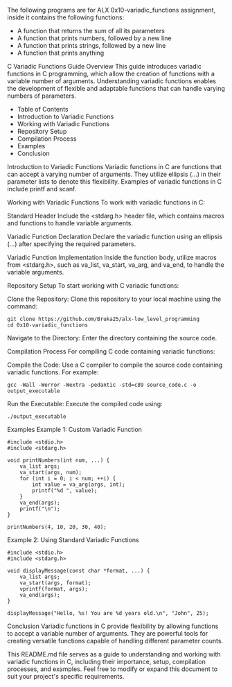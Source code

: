 The following programs are for ALX 0x10-variadic_functions assignment, inside it contains the following functions:

* A function that returns the sum of all its parameters
* A function that prints numbers, followed by a new line
* A function that prints strings, followed by a new line
* A function that prints anything

C Variadic Functions Guide
Overview
This guide introduces variadic functions in C programming, which allow the creation of functions with a variable number of arguments. Understanding variadic functions enables the development of flexible and adaptable functions that can handle varying numbers of parameters.

* Table of Contents
* Introduction to Variadic Functions
* Working with Variadic Functions
* Repository Setup
* Compilation Process
* Examples
* Conclusion

Introduction to Variadic Functions
Variadic functions in C are functions that can accept a varying number of arguments. They utilize ellipsis (...) in their parameter lists to denote this flexibility. Examples of variadic functions in C include printf and scanf.

Working with Variadic Functions
To work with variadic functions in C:

Standard Header
Include the <stdarg.h> header file, which contains macros and functions to handle variable arguments.

Variadic Function Declaration
Declare the variadic function using an ellipsis (...) after specifying the required parameters.

Variadic Function Implementation
Inside the function body, utilize macros from <stdarg.h>, such as va_list, va_start, va_arg, and va_end, to handle the variable arguments.

Repository Setup
To start working with C variadic functions:

Clone the Repository: Clone this repository to your local machine using the command:

```
git clone https://github.com/Bruka25/alx-low_level_programming
cd 0x10-variadic_functions
```
Navigate to the Directory: Enter the directory containing the source code.

Compilation Process
For compiling C code containing variadic functions:

Compile the Code: Use a C compiler to compile the source code containing variadic functions. For example:

```
gcc -Wall -Werror -Wextra -pedantic -std=c89 source_code.c -o output_executable
```
Run the Executable: Execute the compiled code using:

```
./output_executable
```
Examples
Example 1: Custom Variadic Function

```
#include <stdio.h>
#include <stdarg.h>

void printNumbers(int num, ...) {
    va_list args;
    va_start(args, num);
    for (int i = 0; i < num; ++i) {
        int value = va_arg(args, int);
        printf("%d ", value);
    }
    va_end(args);
    printf("\n");
}

printNumbers(4, 10, 20, 30, 40);
```
Example 2: Using Standard Variadic Functions

```
#include <stdio.h>
#include <stdarg.h>

void displayMessage(const char *format, ...) {
    va_list args;
    va_start(args, format);
    vprintf(format, args);
    va_end(args);
}

displayMessage("Hello, %s! You are %d years old.\n", "John", 25);
```
Conclusion
Variadic functions in C provide flexibility by allowing functions to accept a variable number of arguments. They are powerful tools for creating versatile functions capable of handling different parameter counts.

This README.md file serves as a guide to understanding and working with variadic functions in C, including their importance, setup, compilation processes, and examples. Feel free to modify or expand this document to suit your project's specific requirements. 
